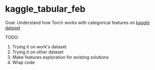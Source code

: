 # kaggle_tabular_feb

Goal: Understand how Torch works with categorical features on [kaggle dataset](https://www.kaggle.com/c/tabular-playground-series-feb-2021/leaderboard)

TODO:
  1. Trying it on work's dataset
  2. Trying it on other dataset
  3. Make features exploration for existing solutions
  4. Wrap code
